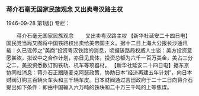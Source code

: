 ### 蒋介石毫无国家民族观念  又出卖粤汉路主权

1946-09-28
第1版()
专栏：

　　蒋介石毫无国家民族观念
　　又出卖粤汉路主权
    【新华社延安二十四日电】国民党当局又图将中国铁路权出卖给美帝国主义。据十二日上海大公报长沙通讯载：久已谣传之“美商”投资粤汉铁路的消息，顷据该路局权威人士谈：美方投资意愿甚浓，拟议中之合作计划，亦日见具体，投资总额为六千一百万美金，美占三分之二，美投资悉数订购铁轨、机车等项器材。
    【新华社延安二十四日电】据东京协同社消息：蒋介石正跟随麦克阿瑟政策，协助日本“经济再建五年计划”，向日本财阀订购三百辆火车头和三千辆车皮。日本财阀通过吉田政府于二十二日向蒋介石提出如下条件：即由中国输入六万吨的铁块和二十万三千吨的上等焦煤。
